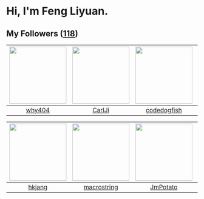 # Hi, I'm Feng Liyuan.

## My Followers ([118](https://github.com/SunRunAway?tab=followers))

| <img src="https://avatars.githubusercontent.com/u/35111?v=4" width="150" height="150" /> | <img src="https://avatars.githubusercontent.com/u/10810759?v=4" width="150" height="150" /> | <img src="https://avatars.githubusercontent.com/u/6002026?v=4" width="150" height="150" /> | <img src="https://avatars.githubusercontent.com/u/10414494?v=4" width="150" height="150" /> |
| :--------------------------------------------------------------------------------------: | :-----------------------------------------------------------------------------------------: | :----------------------------------------------------------------------------------------: | :-----------------------------------------------------------------------------------------: |
|                            [why404](https://github.com/why404)                           |                             [CarlJi](https://github.com/CarlJi)                             |                        [codedogfish](https://github.com/codedogfish)                       |                          [WanFadong](https://github.com/WanFadong)                          |

| <img src="https://avatars.githubusercontent.com/u/3069493?v=4" width="150" height="150" /> | <img src="https://avatars.githubusercontent.com/u/35601156?v=4" width="150" height="150" /> | <img src="https://avatars.githubusercontent.com/u/1446531?v=4" width="150" height="150" /> | <img src="https://avatars.githubusercontent.com/u/8664695?v=4" width="150" height="150" /> |
| :----------------------------------------------------------------------------------------: | :-----------------------------------------------------------------------------------------: | :----------------------------------------------------------------------------------------: | :----------------------------------------------------------------------------------------: |
|                             [hkjang](https://github.com/hkjang)                            |                        [macrostring](https://github.com/macrostring)                        |                           [JmPotato](https://github.com/JmPotato)                          |                        [landylee007](https://github.com/landylee007)                       |